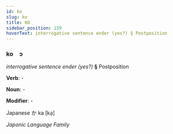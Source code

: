 ```yaml
---
id: ko
slug: ko
title: KO
sidebar_position: 159
hoverText: interrogative sentence ender (yes?) § Postposition
---
```


### ko&emsp;<span kind="abugida">ɔ</span>

*interrogative sentence ender (yes?)* **§** Postposition

**Verb**: -

**Noun**: -

**Modifier**: -

Japanese か ka [ka̠]

*Japonic Language Family*